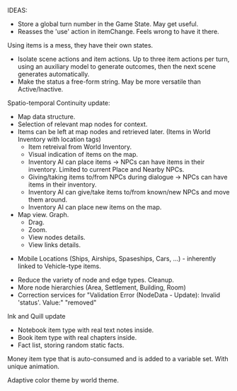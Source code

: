 IDEAS:

+ Store a global turn number in the Game State. May get useful.
+ Reasses the 'use' action in itemChange. Feels wrong to have it there.

Using items is a mess, they have their own states.
  - Isolate scene actions and item actions. Up to three item actions per turn, using an auxiliary model to generate outcomes, then the next scene generates automatically.
  - Make the status a free-form string. May be more versatile than Active/Inactive.

Spatio-temporal Continuity update:
  + Map data structure.
  + Selection of relevant map nodes for context.
  + Items can be left at map nodes and retrieved later. (Items in World Inventory with location tags)
    + Item retreival from World Inventory.
    + Visual indication of items on the map.
    + Inventory AI can place items -> NPCs can have items in their inventory. Limited to current Place and Nearby NPCs.
    + Giving/taking items to/from NPCs during dialogue -> NPCs can have items in their inventory.
    + Inventory AI can give/take items to/from known/new NPCs and move them around.
    + Inventory AI can place new items on the map.
  + Map view. Graph.
    + Drag.
    + Zoom.
    + View nodes details.
    + View links details.
  - Mobile Locations (Ships, Airships, Spaseships, Cars, ...) - inherently linked to Vehicle-type items.
  + Reduce the variety of node and edge types. Cleanup.
  + More node hierarchies (Area, Settlement, Building, Room)
  + Correction services for "Validation Error (NodeData - Update): Invalid 'status'. Value:"  "removed"

Ink and Quill update
 - Notebook item type with real text notes inside.
 - Book item type with real chapters inside.
 - Fact list, storing random static facts.

Money item type that is auto-consumed and is added to a variable set. With unique animation.

Adaptive color theme by world theme.

